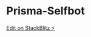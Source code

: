 # Prisma-Selfbot

[Edit on StackBlitz ⚡️](https://stackblitz.com/edit/prisma-selfbot?file=README.md)
